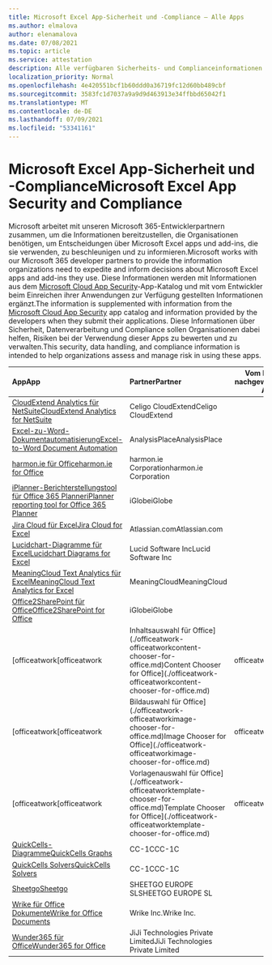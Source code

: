 ```yaml
---
title: Microsoft Excel App-Sicherheit und -Compliance – Alle Apps
ms.author: elmalova
author: elenamalova
ms.date: 07/08/2021
ms.topic: article
ms.service: attestation
description: Alle verfügbaren Sicherheits- und Complianceinformationen für alle Microsoft Excel Apps.
localization_priority: Normal
ms.openlocfilehash: 4e420551bcf1b60ddd0a36719fc12d60bb489cbf
ms.sourcegitcommit: 3583fc1d7037a9a9d9d463913e34ffbbd65042f1
ms.translationtype: MT
ms.contentlocale: de-DE
ms.lasthandoff: 07/09/2021
ms.locfileid: "53341161"
---
```

# <a name="microsoft-excel-app-security-and-compliance"></a><span data-ttu-id="755cf-103">Microsoft Excel App-Sicherheit und -Compliance</span><span class="sxs-lookup"><span data-stu-id="755cf-103">Microsoft Excel App Security and Compliance</span></span>

<span data-ttu-id="755cf-104">Microsoft arbeitet mit unseren Microsoft 365-Entwicklerpartnern zusammen, um die Informationen bereitzustellen, die Organisationen benötigen, um Entscheidungen über Microsoft Excel apps und add-ins, die sie verwenden, zu beschleunigen und zu informieren.</span><span class="sxs-lookup"><span data-stu-id="755cf-104">Microsoft works with our Microsoft 365 developer partners to provide the information organizations need to expedite and inform decisions about Microsoft Excel apps and add-ins they use.</span></span> <span data-ttu-id="755cf-105">Diese Informationen werden mit Informationen aus dem [Microsoft Cloud App Security](https://www.microsoft.com/en-us/enterprise-mobility-security/cloud-app-security)-App-Katalog und mit vom Entwickler beim Einreichen ihrer Anwendungen zur Verfügung gestellten Informationen ergänzt.</span><span class="sxs-lookup"><span data-stu-id="755cf-105">The information is supplemented with information from the [Microsoft Cloud App Security](https://www.microsoft.com/en-us/enterprise-mobility-security/cloud-app-security) app catalog and information provided by the developers when they submit their applications.</span></span> <span data-ttu-id="755cf-106">Diese Informationen über Sicherheit, Datenverarbeitung und Compliance sollen Organisationen dabei helfen, Risiken bei der Verwendung dieser Apps zu bewerten und zu verwalten.</span><span class="sxs-lookup"><span data-stu-id="755cf-106">This security, data handling, and compliance information is intended to help organizations assess and manage risk in using these apps.</span></span>

| <span data-ttu-id="755cf-107">**App**</span><span class="sxs-lookup"><span data-stu-id="755cf-107">**App**</span></span> | <span data-ttu-id="755cf-108">**Partner**</span><span class="sxs-lookup"><span data-stu-id="755cf-108">**Partner**</span></span> | <span data-ttu-id="755cf-109">**Vom Herausgeber nachgewiesen**</span><span class="sxs-lookup"><span data-stu-id="755cf-109">**Publisher Attested**</span></span> | <span data-ttu-id="755cf-110">**Zertifiziert**</span><span class="sxs-lookup"><span data-stu-id="755cf-110">**Certified**</span></span> |
|:--------|:------------|:----------------------:|:-------------:|
| [<span data-ttu-id="755cf-111">CloudExtend Analytics für NetSuite</span><span class="sxs-lookup"><span data-stu-id="755cf-111">CloudExtend Analytics for NetSuite</span></span>](./celigo-cloudextend-analytics-for-netsuite.md) | <span data-ttu-id="755cf-112">Celigo CloudExtend</span><span class="sxs-lookup"><span data-stu-id="755cf-112">Celigo CloudExtend</span></span> | <span data-ttu-id="755cf-113">**✓**</span><span class="sxs-lookup"><span data-stu-id="755cf-113">**✓**</span></span> |  |
| [<span data-ttu-id="755cf-114">Excel-zu-Word-Dokumentautomatisierung</span><span class="sxs-lookup"><span data-stu-id="755cf-114">Excel-to-Word Document Automation</span></span>](./analysisplace-excel-to-word-document-automation.md) | <span data-ttu-id="755cf-115">AnalysisPlace</span><span class="sxs-lookup"><span data-stu-id="755cf-115">AnalysisPlace</span></span> | <span data-ttu-id="755cf-116">**✓**</span><span class="sxs-lookup"><span data-stu-id="755cf-116">**✓**</span></span> |  |
| [<span data-ttu-id="755cf-117">harmon.ie für Office</span><span class="sxs-lookup"><span data-stu-id="755cf-117">harmon.ie for Office</span></span>](./harmonie-corporation-for-office.md) | <span data-ttu-id="755cf-118">harmon.ie Corporation</span><span class="sxs-lookup"><span data-stu-id="755cf-118">harmon.ie Corporation</span></span> | <span data-ttu-id="755cf-119">**✓**</span><span class="sxs-lookup"><span data-stu-id="755cf-119">**✓**</span></span> |  |
| [<span data-ttu-id="755cf-120">iPlanner-Berichterstellungstool für Office 365 Planner</span><span class="sxs-lookup"><span data-stu-id="755cf-120">iPlanner reporting tool for Office 365 Planner</span></span>](./iglobe-iplanner-reporting-tool-for-office-365-planner.md) | <span data-ttu-id="755cf-121">iGlobe</span><span class="sxs-lookup"><span data-stu-id="755cf-121">iGlobe</span></span> | <span data-ttu-id="755cf-122">**✓**</span><span class="sxs-lookup"><span data-stu-id="755cf-122">**✓**</span></span> | <img alt="Certified application badge" src="../media/certified-badge.png" height="25" width="25" /> |
| [<span data-ttu-id="755cf-123">Jira Cloud für Excel</span><span class="sxs-lookup"><span data-stu-id="755cf-123">Jira Cloud for Excel</span></span>](./atlassiancom-jira-cloud-for-excel.md) | <span data-ttu-id="755cf-124">Atlassian.com</span><span class="sxs-lookup"><span data-stu-id="755cf-124">Atlassian.com</span></span> | <span data-ttu-id="755cf-125">**✓**</span><span class="sxs-lookup"><span data-stu-id="755cf-125">**✓**</span></span> |  |
| [<span data-ttu-id="755cf-126">Lucidchart-Diagramme für Excel</span><span class="sxs-lookup"><span data-stu-id="755cf-126">Lucidchart Diagrams for Excel</span></span>](./lucid-software-inc-lucidchart-diagrams-for-excel.md) | <span data-ttu-id="755cf-127">Lucid Software Inc</span><span class="sxs-lookup"><span data-stu-id="755cf-127">Lucid Software Inc</span></span> | <span data-ttu-id="755cf-128">**✓**</span><span class="sxs-lookup"><span data-stu-id="755cf-128">**✓**</span></span> |  |
| [<span data-ttu-id="755cf-129">MeaningCloud Text Analytics für Excel</span><span class="sxs-lookup"><span data-stu-id="755cf-129">MeaningCloud Text Analytics for Excel</span></span>](./meaningcloud-text-analytics-for-excel.md) | <span data-ttu-id="755cf-130">MeaningCloud</span><span class="sxs-lookup"><span data-stu-id="755cf-130">MeaningCloud</span></span> | <span data-ttu-id="755cf-131">**✓**</span><span class="sxs-lookup"><span data-stu-id="755cf-131">**✓**</span></span> |  |
| [<span data-ttu-id="755cf-132">Office2SharePoint für Office</span><span class="sxs-lookup"><span data-stu-id="755cf-132">Office2SharePoint for Office</span></span>](./iglobe-office2sharepoint-for-office.md) | <span data-ttu-id="755cf-133">iGlobe</span><span class="sxs-lookup"><span data-stu-id="755cf-133">iGlobe</span></span> | <span data-ttu-id="755cf-134">**✓**</span><span class="sxs-lookup"><span data-stu-id="755cf-134">**✓**</span></span> | <img alt="Certified application badge" src="../media/certified-badge.png" height="25" width="25" /> |
| <span data-ttu-id="755cf-135">[officeatwork</span><span class="sxs-lookup"><span data-stu-id="755cf-135">[officeatwork</span></span> | <span data-ttu-id="755cf-136">Inhaltsauswahl für Office](./officeatwork-officeatworkcontent-chooser-for-office.md)</span><span class="sxs-lookup"><span data-stu-id="755cf-136">Content Chooser for Office](./officeatwork-officeatworkcontent-chooser-for-office.md)</span></span> | <span data-ttu-id="755cf-137">officeatwork</span><span class="sxs-lookup"><span data-stu-id="755cf-137">officeatwork</span></span> | <span data-ttu-id="755cf-138">**✓**</span><span class="sxs-lookup"><span data-stu-id="755cf-138">**✓**</span></span> | <img alt="Certified application badge" src="../media/certified-badge.png" height="25" width="25" /> |
| <span data-ttu-id="755cf-139">[officeatwork</span><span class="sxs-lookup"><span data-stu-id="755cf-139">[officeatwork</span></span> | <span data-ttu-id="755cf-140">Bildauswahl für Office](./officeatwork-officeatworkimage-chooser-for-office.md)</span><span class="sxs-lookup"><span data-stu-id="755cf-140">Image Chooser for Office](./officeatwork-officeatworkimage-chooser-for-office.md)</span></span> | <span data-ttu-id="755cf-141">officeatwork</span><span class="sxs-lookup"><span data-stu-id="755cf-141">officeatwork</span></span> | <span data-ttu-id="755cf-142">**✓**</span><span class="sxs-lookup"><span data-stu-id="755cf-142">**✓**</span></span> |  |
| <span data-ttu-id="755cf-143">[officeatwork</span><span class="sxs-lookup"><span data-stu-id="755cf-143">[officeatwork</span></span> | <span data-ttu-id="755cf-144">Vorlagenauswahl für Office](./officeatwork-officeatworktemplate-chooser-for-office.md)</span><span class="sxs-lookup"><span data-stu-id="755cf-144">Template Chooser for Office](./officeatwork-officeatworktemplate-chooser-for-office.md)</span></span> | <span data-ttu-id="755cf-145">officeatwork</span><span class="sxs-lookup"><span data-stu-id="755cf-145">officeatwork</span></span> | <span data-ttu-id="755cf-146">**✓**</span><span class="sxs-lookup"><span data-stu-id="755cf-146">**✓**</span></span> | <img alt="Certified application badge" src="../media/certified-badge.png" height="25" width="25" /> |
| [<span data-ttu-id="755cf-147">QuickCells-Diagramme</span><span class="sxs-lookup"><span data-stu-id="755cf-147">QuickCells Graphs</span></span>](./cc-1c-quickcells-graphs.md) | <span data-ttu-id="755cf-148">CC-1C</span><span class="sxs-lookup"><span data-stu-id="755cf-148">CC-1C</span></span> | <span data-ttu-id="755cf-149">**✓**</span><span class="sxs-lookup"><span data-stu-id="755cf-149">**✓**</span></span> |  |
| [<span data-ttu-id="755cf-150">QuickCells Solvers</span><span class="sxs-lookup"><span data-stu-id="755cf-150">QuickCells Solvers</span></span>](./cc-1c-quickcells-solvers.md) | <span data-ttu-id="755cf-151">CC-1C</span><span class="sxs-lookup"><span data-stu-id="755cf-151">CC-1C</span></span> | <span data-ttu-id="755cf-152">**✓**</span><span class="sxs-lookup"><span data-stu-id="755cf-152">**✓**</span></span> |  |
| [<span data-ttu-id="755cf-153">Sheetgo</span><span class="sxs-lookup"><span data-stu-id="755cf-153">Sheetgo</span></span>](./sheetgo-europe-sl.md) | <span data-ttu-id="755cf-154">SHEETGO EUROPE SL</span><span class="sxs-lookup"><span data-stu-id="755cf-154">SHEETGO EUROPE SL</span></span> | <span data-ttu-id="755cf-155">**✓**</span><span class="sxs-lookup"><span data-stu-id="755cf-155">**✓**</span></span> |  |
| [<span data-ttu-id="755cf-156">Wrike für Office Dokumente</span><span class="sxs-lookup"><span data-stu-id="755cf-156">Wrike for Office Documents</span></span>](./wrike-inc-for-office-documents.md) | <span data-ttu-id="755cf-157">Wrike Inc.</span><span class="sxs-lookup"><span data-stu-id="755cf-157">Wrike Inc.</span></span> | <span data-ttu-id="755cf-158">**✓**</span><span class="sxs-lookup"><span data-stu-id="755cf-158">**✓**</span></span> | <img alt="Certified application badge" src="../media/certified-badge.png" height="25" width="25" /> |
| [<span data-ttu-id="755cf-159">Wunder365 für Office</span><span class="sxs-lookup"><span data-stu-id="755cf-159">Wunder365 for Office</span></span>](./jiji-technologies-private-limited-wunder365-for-office.md) | <span data-ttu-id="755cf-160">JiJi Technologies Private Limited</span><span class="sxs-lookup"><span data-stu-id="755cf-160">JiJi Technologies Private Limited</span></span> | <span data-ttu-id="755cf-161">**✓**</span><span class="sxs-lookup"><span data-stu-id="755cf-161">**✓**</span></span> |  |
